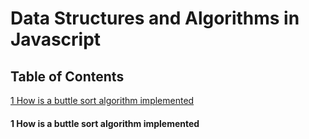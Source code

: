 # Data Structures and Algorithms in Javascript

## Table of Contents

[1 How is a buttle sort algorithm implemented](#1)

#### <a name="1"></a> 1 How is a buttle sort algorithm implemented
